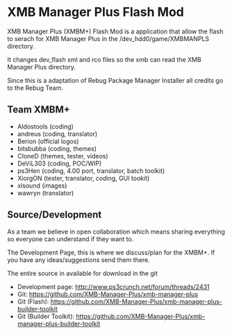 XMB Manager Plus Flash Mod
==========================

XMB Manager Plus (XMBM+) Flash Mod is a application that allow the flash to serach for XMB Manager Plus in the /dev_hdd0/game/XMBMANPLS directory.

It changes dev_flash xml and rco files so the xmb can read the XMB Manager Plus directory.

Since this is a adaptation of Rebug Package Manager Installer all credits go to the Rebug Team.

## Team XMBM+

-  Aldostools (coding)
-  andreus (coding, translator)
-  Berion (official logos)
-  bitsbubba (coding, themes)
-  CloneD (themes, tester, videos)
-  DeViL303 (coding, POC/WIP)
-  ps3Hen (coding, 4.00 port, translator, batch toolkit)
-  XiorgON (tester, translator, coding, GUI tookit)
-  xlsound (images)
-  wawryn (translator)

## Source/Development

As a team we believe in open collaboration which means sharing everything so everyone can understand if they want to.

The Development Page, this is where we discuss/plan for the XMBM+. If you have any ideas/suggestions send them there.

The entire source in available for download in the git

-  Development page: http://www.ps3crunch.net/forum/threads/2431
-  Git: https://github.com/XMB-Manager-Plus/xmb-manager-plus
-  Git (Flash): https://github.com/XMB-Manager-Plus/xmb-manager-plus-builder-toolkit
-  Git (Builder Toolkit): https://github.com/XMB-Manager-Plus/xmb-manager-plus-builder-toolkit
